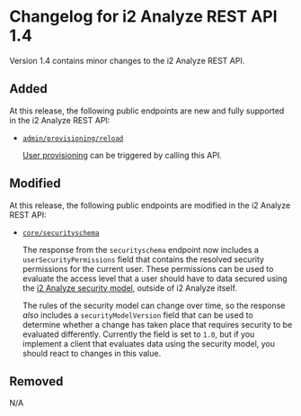 # Changelog for i2 Analyze REST API 1.4

Version 1.4 contains minor changes to the i2 Analyze REST API.

## Added

At this release, the following public endpoints are new and fully supported in the i2 Analyze REST API:

- [`admin/provisioning/reload`](https://docs.i2group.com/analyze/4.4.4/public-rest-api.html#post-/api/v1/admin/provisioning/reload)

  [User provisioning](https://docs.i2group.com/analyze/4.4.4/user_provisioning.html) can be triggered by calling this API.

## Modified

At this release, the following public endpoints are modified in the i2 Analyze REST API:

- [`core/securityschema`](https://docs.i2group.com/analyze/4.4.4/public-rest-api.html#get-/api/v1/core/securityschema)

  The response from the `securityschema` endpoint now includes a `userSecurityPermissions` field that contains the resolved security permissions for the current user. These permissions can be used to evaluate the access level that a user should have to data secured using the [i2 Analyze security model](https://docs.i2group.com/analyze/4.4.4/security_model.html), outside of i2 Analyze itself.
  
  The rules of the security model can change over time, so the response _also_ includes a `securityModelVersion` field that can be used to determine whether a change has taken place that requires security to be evaluated differently. Currently the field is set to `1.0`, but if you implement a client that evaluates data using the security model, you should react to changes in this value.

## Removed

N/A
